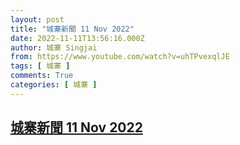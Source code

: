 ```yaml
---
layout: post
title: "城寨新聞 11 Nov 2022"
date: 2022-11-11T13:56:16.000Z
author: 城寨 Singjai
from: https://www.youtube.com/watch?v=uhTPvexqlJE
tags: [ 城寨 ]
comments: True
categories: [ 城寨 ]
---
```

<!--1668174976000-->
[城寨新聞 11 Nov 2022](https://www.youtube.com/watch?v=uhTPvexqlJE)
------

<div>

</div>
